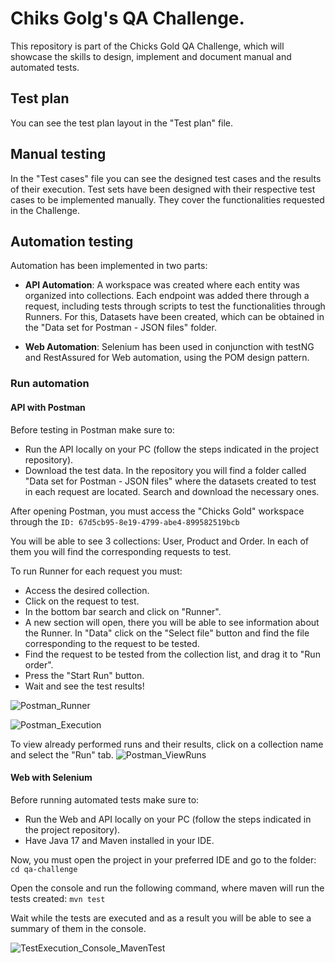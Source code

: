 # Chiks Golg's QA Challenge. 

This repository is part of the Chicks Gold QA Challenge, which will showcase the skills to design, implement and document manual and automated tests.

## Test plan

You can see the test plan layout in the "Test plan" file.

## Manual testing

In the "Test cases" file you can see the designed test cases and the results of their execution.
Test sets have been designed with their respective test cases to be implemented manually. They cover the functionalities requested in the Challenge.

## Automation testing

Automation has been implemented in two parts:

* __API Automation__: A workspace was created where each entity was organized into collections. Each endpoint was added there through a request, including tests through scripts to test the functionalities through Runners. For this, Datasets have been created, which can be obtained in the "Data set for Postman - JSON files" folder.

* __Web Automation__: Selenium has been used in conjunction with testNG and RestAssured for Web automation, using the POM design pattern.

### Run automation

#### API with Postman 

Before testing in Postman make sure to:
- Run the API locally on your PC (follow the steps indicated in the project repository).
- Download the test data. In the repository you will find a folder called "Data set for Postman - JSON files" where the datasets created to test in each request are located. Search and download the necessary ones.

After opening Postman, you must access the "Chicks Gold" workspace through the 
`ID: 67d5cb95-8e19-4799-abe4-899582519bcb`

You will be able to see 3 collections: User, Product and Order. In each of them you will find the corresponding requests to test.

To run Runner for each request you must:

- Access the desired collection.
- Click on the request to test.
- In the bottom bar search and click on "Runner".
- A new section will open, there you will be able to see information about the Runner. In "Data" click on the "Select file" button and find the file corresponding to the request to be tested.
- Find the request to be tested from the collection list, and drag it to "Run order".
- Press the "Start Run" button.
- Wait and see the test results!

![Postman_Runner](https://github.com/user-attachments/assets/6387d524-1bc9-48d8-b598-c06495a6695c)


![Postman_Execution](https://github.com/user-attachments/assets/44a51bba-a547-4bad-88df-642f95af9950)

To view already performed runs and their results, click on a collection name and select the "Run" tab.
![Postman_ViewRuns](https://github.com/user-attachments/assets/4134c4c7-535e-4558-98a1-b56c1727a725)


#### Web with Selenium 
Before running automated tests make sure to:
- Run the Web and API locally on your PC (follow the steps indicated in the project repository).
- Have Java 17 and Maven installed in your IDE.

Now, you must open the project in your preferred IDE and go to the folder:
`cd qa-challenge`

Open the console and run the following command, where maven will run the tests created:
`mvn test`

Wait while the tests are executed and as a result you will be able to see a summary of them in the console.

![TestExecution_Console_MavenTest](https://github.com/user-attachments/assets/2aced230-2584-495c-90cc-804f56d5238c)


